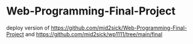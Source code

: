 # Web-Programming-Final-Project
deploy version of https://github.com/mid2sick/Web-Programming-Final-Project and https://github.com/mid2sick/wp1111/tree/main/final
